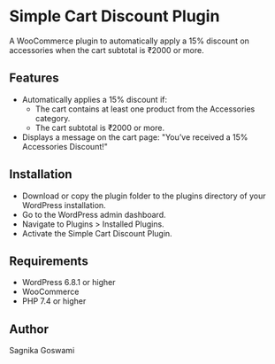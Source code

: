 # Simple Cart Discount Plugin
A WooCommerce plugin to automatically apply a 15% discount on accessories when the cart subtotal is ₹2000 or more.

## Features
+ Automatically applies a 15% discount if:
  + The cart contains at least one product from the Accessories category.
  + The cart subtotal is ₹2000 or more.
+ Displays a message on the cart page:
"You’ve received a 15% Accessories Discount!"
## Installation
+ Download or copy the plugin folder to the plugins directory of your WordPress installation.
+ Go to the WordPress admin dashboard.
+ Navigate to Plugins > Installed Plugins.
+ Activate the Simple Cart Discount Plugin.
## Requirements
+ WordPress 6.8.1 or higher
+ WooCommerce
+ PHP 7.4 or higher
## Author
Sagnika Goswami

